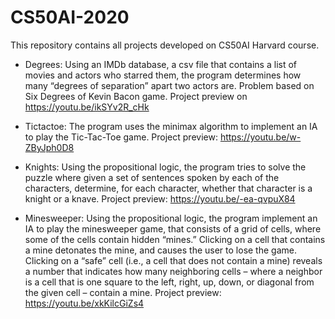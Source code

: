 # CS50AI-2020
This repository contains all projects developed on CS50AI Harvard course.

- Degrees: Using an IMDb database, a csv file that contains a list of movies and actors who starred them, the program determines how many “degrees of separation” apart two actors are. Problem based on Six Degrees of Kevin Bacon game. Project preview on https://youtu.be/ikSYv2R_cHk

- Tictactoe: The program uses the minimax algorithm to implement an IA to play the Tic-Tac-Toe game. Project preview: https://youtu.be/w-ZByJph0D8

- Knights: Using the propositional logic, the program tries to solve the puzzle where given a set of sentences spoken by each of the characters, determine, for each character, whether that character is a knight or a knave. Project preview: https://youtu.be/-ea-qvpuX84

- Minesweeper: Using the propositional logic, the program implement an IA to play the minesweeper game, that consists of a grid of cells, where some of the cells contain hidden “mines.” Clicking on a cell that contains a mine detonates the mine, and causes the user to lose the game. Clicking on a “safe” cell (i.e., a cell that does not contain a mine) reveals a number that indicates how many neighboring cells – where a neighbor is a cell that is one square to the left, right, up, down, or diagonal from the given cell – contain a mine. Project preview: https://youtu.be/xkKilcGiZs4



